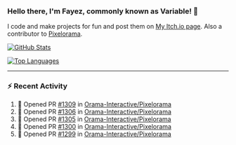 ### Hello there, I'm Fayez, commonly known as Variable! 👋
I code and make projects for fun and post them on [My Itch.io page](https://variable-industries.itch.io/). Also a contributor to [Pixelorama](https://github.com/Orama-Interactive/Pixelorama).

[![GitHub Stats](https://github-readme-stats.vercel.app/api/?username=Variable-ind&show_icons=true&theme=merko)](https://github.com/anuraghazra/github-readme-stats)

[![Top Languages](https://github-readme-stats.vercel.app/api/top-langs/?username=Variable-ind&layout=compact&theme=merko)](https://github.com/anuraghazra/github-readme-stats)

---

### :zap: Recent Activity

<!--START_SECTION:activity-->
1. 💪 Opened PR [#1309](https://github.com/Orama-Interactive/Pixelorama/pull/1309) in [Orama-Interactive/Pixelorama](https://github.com/Orama-Interactive/Pixelorama)
2. 💪 Opened PR [#1306](https://github.com/Orama-Interactive/Pixelorama/pull/1306) in [Orama-Interactive/Pixelorama](https://github.com/Orama-Interactive/Pixelorama)
3. 💪 Opened PR [#1305](https://github.com/Orama-Interactive/Pixelorama/pull/1305) in [Orama-Interactive/Pixelorama](https://github.com/Orama-Interactive/Pixelorama)
4. 💪 Opened PR [#1300](https://github.com/Orama-Interactive/Pixelorama/pull/1300) in [Orama-Interactive/Pixelorama](https://github.com/Orama-Interactive/Pixelorama)
5. 💪 Opened PR [#1299](https://github.com/Orama-Interactive/Pixelorama/pull/1299) in [Orama-Interactive/Pixelorama](https://github.com/Orama-Interactive/Pixelorama)
<!--END_SECTION:activity-->

<!--
**Variable-ind/Variable-ind** is a ✨ _special_ ✨ repository because its `README.md` (this file) appears on your GitHub profile.

Here are some ideas to get you started:
- 🌱 I’m currently studying at ...
- 🔭 I’m currently working on ...
- 👯 I’m looking to collaborate on ...
- 🤔 I’m looking for help with ...
- 💬 Ask me about ...
- 📫 How to reach me: ...
- ⚡ Fun fact: ...
-->
